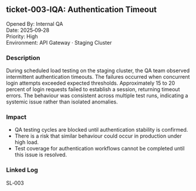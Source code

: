 ## ticket‑003‑IQA: Authentication Timeout

Opened By: Internal QA  
Date: 2025‑09‑28  
Priority: High  
Environment: API Gateway · Staging Cluster  

### Description  
During scheduled load testing on the staging cluster, the QA team observed intermittent authentication timeouts. The failures occurred when concurrent login attempts exceeded expected thresholds. Approximately 15 to 20 percent of login requests failed to establish a session, returning timeout errors. The behaviour was consistent across multiple test runs, indicating a systemic issue rather than isolated anomalies.  

### Impact  
- QA testing cycles are blocked until authentication stability is confirmed.  
- There is a risk that similar behaviour could occur in production under high load.  
- Test coverage for authentication workflows cannot be completed until this issue is resolved.  

### Linked Log  
SL‑003  
